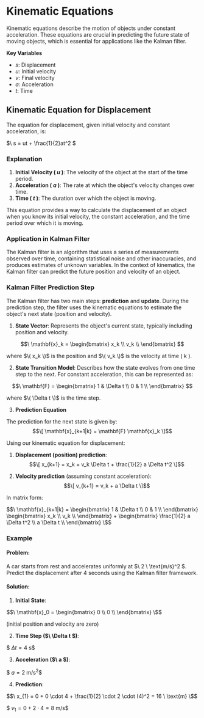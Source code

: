 # Kinematic Equations
Kinematic equations describe the motion of objects under constant acceleration. These equations are crucial in predicting the future state of moving objects, which is essential for applications like the Kalman filter.

**Key Variables**

* _s_: Displacement
* _u_: Initial velocity
* _v_: Final velocity
* _a_: Acceleration
* _t_: Time

## Kinematic Equation for Displacement
The equation for displacement, given initial velocity and constant acceleration, is:

$\ s = ut + \frac{1}{2}at^2 \$

### Explanation

1. **Initial Velocity ( _u_ )**: The velocity of the object at the start of the time period.
2. **Acceleration ( _a_ )**: The rate at which the object's velocity changes over time.
3. **Time ( _t_ )**: The duration over which the object is moving.

This equation provides a way to calculate the displacement of an object when you know its initial velocity, the constant acceleration, and the time period over which it is moving.

### Application in Kalman Filter
The Kalman filter is an algorithm that uses a series of measurements observed over time, containing statistical noise and other inaccuracies, and produces estimates of unknown variables. In the context of kinematics, the Kalman filter can predict the future position and velocity of an object.

### Kalman Filter Prediction Step

The Kalman filter has two main steps: **prediction** and **update**. During the prediction step, the filter uses the kinematic equations to estimate the object's next state (position and velocity).

1. **State Vector**: Represents the object's current state, typically including position and velocity.
   
$$\
   \mathbf{x}_k = \begin{bmatrix}
   x_k \\
   v_k \\
   \end{bmatrix}
$$
   
   where $\( x_k \)$ is the position and $\( v_k \)$ is the velocity at time \( k \).


2. **State Transition Model**: Describes how the state evolves from one time step to the next. For constant acceleration, this can be represented as:
   
$$\
   \mathbf{F} = \begin{bmatrix}
   1 & \Delta t \\
   0 & 1 \\ 
   \end{bmatrix}
$$

   where $\( \Delta t \)$ is the time step.

3. **Prediction Equation**

The prediction for the next state is given by:
$$\[
\mathbf{x}_{k+1|k} = \mathbf{F} \mathbf{x}_k
\]$$

Using our kinematic equation for displacement:

1. **Displacement (position) prediction**:
   $$\[
   x_{k+1} = x_k + v_k \Delta t + \frac{1}{2} a \Delta t^2
   \]$$

2. **Velocity prediction** (assuming constant acceleration):
   $$\[
   v_{k+1} = v_k + a \Delta t
   \]$$

In matrix form:

$$\
\mathbf{x}_{k+1|k} = \begin{bmatrix}
1 & \Delta t \\
0 & 1 \\
\end{bmatrix} \begin{bmatrix}
x_k \\
v_k \\
\end{bmatrix} + \begin{bmatrix}
\frac{1}{2} a \Delta t^2 \\
a \Delta t \\
\end{bmatrix}
\$$

### Example

#### Problem:
A car starts from rest and accelerates uniformly at $\ 2 \ \text{m/s}^2 \$. Predict the displacement after 4 seconds using the Kalman filter framework.

#### Solution:

1. **Initial State**:
   
$$\
   \mathbf{x}_0 = \begin{bmatrix}
   0 \\
   0 \\
   \end{bmatrix}
\$$
   
   (initial position and velocity are zero)

2. **Time Step ($\ \Delta t \$)**:
   
$$\
   \Delta t = 4 \ \text{s}
\$$

3. **Acceleration ($\ a \$)**:

$$\
   a = 2 \ \text{m/s}^2
\$$

4. **Prediction**:

$$\
   x_{1} = 0 + 0 \cdot 4 + \frac{1}{2} \cdot 2 \cdot (4)^2 = 16 \ \text{m}
\$$

$$\
   v_{1} = 0 + 2 \cdot 4 = 8 \ \text{m/s}
\$$
